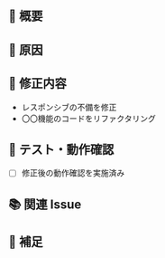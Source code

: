 ## 🐞 概要

<!-- 修正したバグの簡単な説明 -->

## 🧩 原因

<!-- バグの原因となっていたコードや設計の問題を簡潔に記述 -->

## 🔧 修正内容

<!-- 実際に行った修正内容を箇条書きで明記 -->

- レスポンシブの不備を修正
- 〇〇機能のコードをリファクタリング

## 🧪 テスト・動作確認

- [ ] 修正後の動作確認を実施済み

## 📚 関連 Issue

<!-- 修正対象のIssueや、不具合報告のリンクがあれば記載 -->

## 📝 補足

<!-- 特筆すべきことがあれば -->

